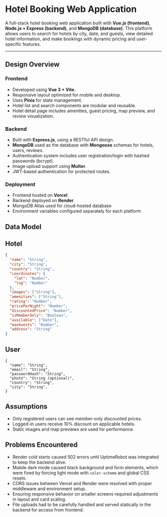 #  Hotel Booking Web Application

A full-stack hotel booking web application built with **Vue.js (frontend)**, **Node.js + Express (backend)**, and **MongoDB (database)**. This platform allows users to search for hotels by city, date, and guests, view detailed hotel information, and make bookings with dynamic pricing and user-specific features.

---

## Design Overview

### Frontend
- Developed using **Vue 3 + Vite**.
- Responsive layout optimized for mobile and desktop.
- Uses **Pinia** for state management.
- Hotel list and search components are modular and reusable.
- Hotel detail page includes amenities, guest pricing, map preview, and review visualization.

###  Backend
- Built with **Express.js**, using a RESTful API design.
- **MongoDB** used as the database with **Mongoose** schemas for hotels, users, reviews.
- Authentication system includes user registration/login with hashed passwords (bcrypt).
- Image upload support using **Multer**.
- JWT-based authentication for protected routes.

###  Deployment
- Frontend hosted on **Vercel**
- Backend deployed on **Render**
- MongoDB Atlas used for cloud-hosted database
- Environment variables configured separately for each platform



##  Data Model

## Hotel
```json
{
  "name": "String",
  "city": "String",
  "country": "String",
  "coordinates": {
    "lat": "Number",
    "lng": "Number"
  },
  "images": ["String"],
  "amenities": ["String"],
  "rating": "Number",
  "pricePerNight": "Number",
  "discountedPrice": "Number",
  "isMemberOnly": "Boolean",
  "available": ["Date"],
  "maxGuests": "Number",
  "address": "String"
}
```

## User
```
{
  "name": "String",
  "email": "String",
  "passwordHash": "String",
  "photo": "String (optional)",
  "country": "String",
  "city": "String",
}
```
## Assumptions

- Only registered users can see member-only discounted prices.
- Logged-in users receive 10% discount on applicable hotels.
- Static images and map previews are used for performance.

## Problems Encountered

- Render cold starts caused 502 errors until UptimeRobot was integrated to keep the backend alive.
- Mobile dark mode caused black background and form elements, which were fixed by forcing light mode with `color-scheme` and global CSS resets.
- CORS issues between Vercel and Render were resolved with proper middleware and environment setup.
- Ensuring responsive behavior on smaller screens required adjustments in layout and card scaling.
- File uploads had to be carefully handled and served statically in the backend for access from frontend.

